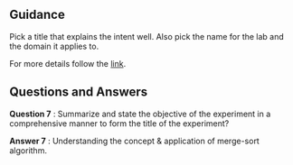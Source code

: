 ## Guidance
   Pick a title that explains the intent well. Also pick the name
   for the lab and the domain it applies to.
   
For more details follow the [link](http://community.virtual-labs.ac.in/docs/ph3-new-exp-dev/).   

## Questions and Answers
    
   **Question 7** : Summarize and state the objective of the
                    experiment in a comprehensive manner to form the
                    title of the experiment?

   **Answer 7** : Understanding the concept & application of
                  merge-sort algorithm.
